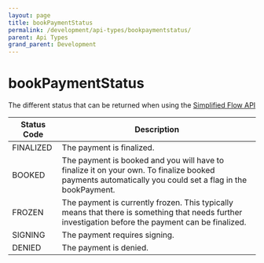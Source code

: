 ```yaml
---
layout: page
title: bookPaymentStatus
permalink: /development/api-types/bookpaymentstatus/
parent: Api Types
grand_parent: Development
---
```




# bookPaymentStatus 
The different status that can be returned when using the [Simplified Flow API](/simplified-flow-api/)

| Status Code | Description                                                                                                                                            |
|-------------|--------------------------------------------------------------------------------------------------------------------------------------------------------|
| FINALIZED   | The payment is finalized.                                                                                                                              |
| BOOKED      | The payment is booked and you will have to finalize it on your own. To finalize booked payments automatically you could set a flag in the bookPayment. |
| FROZEN      | The payment is currently frozen. This typically means that there is something that needs further investigation before the payment can be finalized.    |
| SIGNING     | The payment requires signing.                                                                                                                          |
| DENIED      | The payment is denied.                                                                                                                                 |

